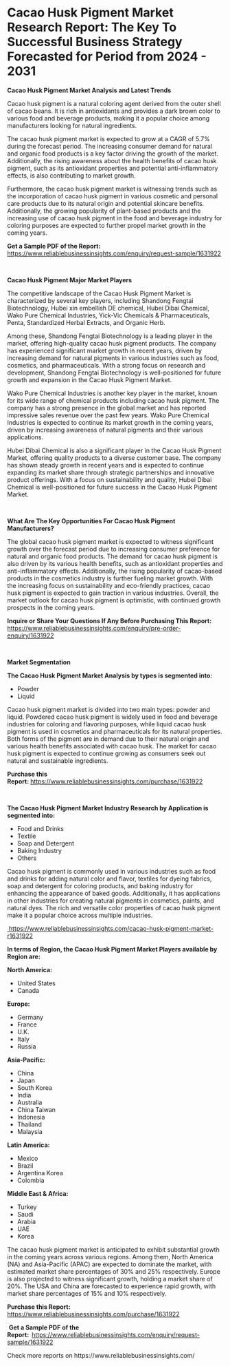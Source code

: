 <p><h1>Cacao Husk Pigment Market Research Report: The Key To Successful Business Strategy Forecasted for Period from 2024 - 2031</h1></p><p><strong>Cacao Husk Pigment Market Analysis and Latest Trends</strong></p>
<p><p>Cacao husk pigment is a natural coloring agent derived from the outer shell of cacao beans. It is rich in antioxidants and provides a dark brown color to various food and beverage products, making it a popular choice among manufacturers looking for natural ingredients.</p><p>The cacao husk pigment market is expected to grow at a CAGR of 5.7% during the forecast period. The increasing consumer demand for natural and organic food products is a key factor driving the growth of the market. Additionally, the rising awareness about the health benefits of cacao husk pigment, such as its antioxidant properties and potential anti-inflammatory effects, is also contributing to market growth.</p><p>Furthermore, the cacao husk pigment market is witnessing trends such as the incorporation of cacao husk pigment in various cosmetic and personal care products due to its natural origin and potential skincare benefits. Additionally, the growing popularity of plant-based products and the increasing use of cacao husk pigment in the food and beverage industry for coloring purposes are expected to further propel market growth in the coming years.</p></p>
<p><strong>Get a Sample PDF of the Report:&nbsp;</strong> <a href="https://www.reliablebusinessinsights.com/enquiry/request-sample/1631922">https://www.reliablebusinessinsights.com/enquiry/request-sample/1631922</a></p>
<p>&nbsp;</p>
<p><strong>Cacao Husk Pigment Major Market Players</strong></p>
<p><p>The competitive landscape of the Cacao Husk Pigment Market is characterized by several key players, including Shandong Fengtai Biotechnology, Hubei xin embellish DE chemical, Hubei Dibai Chemical, Wako Pure Chemical Industries, Yick-Vic Chemicals & Pharmaceuticals, Penta, Standardized Herbal Extracts, and Organic Herb.</p><p>Among these, Shandong Fengtai Biotechnology is a leading player in the market, offering high-quality cacao husk pigment products. The company has experienced significant market growth in recent years, driven by increasing demand for natural pigments in various industries such as food, cosmetics, and pharmaceuticals. With a strong focus on research and development, Shandong Fengtai Biotechnology is well-positioned for future growth and expansion in the Cacao Husk Pigment Market.</p><p>Wako Pure Chemical Industries is another key player in the market, known for its wide range of chemical products including cacao husk pigment. The company has a strong presence in the global market and has reported impressive sales revenue over the past few years. Wako Pure Chemical Industries is expected to continue its market growth in the coming years, driven by increasing awareness of natural pigments and their various applications.</p><p>Hubei Dibai Chemical is also a significant player in the Cacao Husk Pigment Market, offering quality products to a diverse customer base. The company has shown steady growth in recent years and is expected to continue expanding its market share through strategic partnerships and innovative product offerings. With a focus on sustainability and quality, Hubei Dibai Chemical is well-positioned for future success in the Cacao Husk Pigment Market.</p></p>
<p>&nbsp;</p>
<p><strong>What Are The Key Opportunities For Cacao Husk Pigment Manufacturers?</strong></p>
<p><p>The global cacao husk pigment market is expected to witness significant growth over the forecast period due to increasing consumer preference for natural and organic food products. The demand for cacao husk pigment is also driven by its various health benefits, such as antioxidant properties and anti-inflammatory effects. Additionally, the rising popularity of cacao-based products in the cosmetics industry is further fueling market growth. With the increasing focus on sustainability and eco-friendly practices, cacao husk pigment is expected to gain traction in various industries. Overall, the market outlook for cacao husk pigment is optimistic, with continued growth prospects in the coming years.</p></p>
<p><strong>Inquire or Share Your Questions If Any Before Purchasing This Report:</strong> <a href="https://www.reliablebusinessinsights.com/enquiry/pre-order-enquiry/1631922">https://www.reliablebusinessinsights.com/enquiry/pre-order-enquiry/1631922</a></p>
<p>&nbsp;</p>
<p><strong>Market Segmentation</strong></p>
<p><strong>The Cacao Husk Pigment Market Analysis by types is segmented into:</strong></p>
<p><ul><li>Powder</li><li>Liquid</li></ul></p>
<p><p>Cacao husk pigment market is divided into two main types: powder and liquid. Powdered cacao husk pigment is widely used in food and beverage industries for coloring and flavoring purposes, while liquid cacao husk pigment is used in cosmetics and pharmaceuticals for its natural properties. Both forms of the pigment are in demand due to their natural origin and various health benefits associated with cacao husk. The market for cacao husk pigment is expected to continue growing as consumers seek out natural and sustainable ingredients.</p></p>
<p><strong>Purchase this Report:&nbsp;</strong><a href="https://www.reliablebusinessinsights.com/purchase/1631922">https://www.reliablebusinessinsights.com/purchase/1631922</a></p>
<p>&nbsp;</p>
<p><strong>The Cacao Husk Pigment Market Industry Research by Application is segmented into:</strong></p>
<p><ul><li>Food and Drinks</li><li>Textile</li><li>Soap and Detergent</li><li>Baking Industry</li><li>Others</li></ul></p>
<p><p>Cacao husk pigment is commonly used in various industries such as food and drinks for adding natural color and flavor, textiles for dyeing fabrics, soap and detergent for coloring products, and baking industry for enhancing the appearance of baked goods. Additionally, it has applications in other industries for creating natural pigments in cosmetics, paints, and natural dyes. The rich and versatile color properties of cacao husk pigment make it a popular choice across multiple industries.</p></p>
<p><a href="https://www.reliablebusinessinsights.com/cacao-husk-pigment-market-r1631922">&nbsp;https://www.reliablebusinessinsights.com/cacao-husk-pigment-market-r1631922</a></p>
<p><strong>In terms of Region, the Cacao Husk Pigment Market Players available by Region are:</strong></p>
<p>
    <p> <strong> North America: </strong>
        <ul>
            <li>United States</li>
            <li>Canada</li>
        </ul>
        </p> 
    <p> <strong> Europe: </strong>
        <ul>
            <li>Germany</li>
            <li>France</li>
            <li>U.K.</li>
            <li>Italy</li>
            <li>Russia</li>
        </ul>
        </p> 
    <p> <strong> Asia-Pacific: </strong>
        <ul>
            <li>China</li>
            <li>Japan</li>
            <li>South Korea</li>
            <li>India</li>
            <li>Australia</li>
            <li>China Taiwan</li>
            <li>Indonesia</li>
            <li>Thailand</li>
            <li>Malaysia</li>
        </ul>
        </p> 
    <p> <strong> Latin America: </strong>
        <ul>
            <li>Mexico</li>
            <li>Brazil</li>
            <li>Argentina Korea</li>
            <li>Colombia</li>
        </ul>
        </p> 
    <p> <strong> Middle East & Africa: </strong>
        <ul>
            <li>Turkey</li>
            <li>Saudi</li>
            <li>Arabia</li>
            <li>UAE</li>
            <li>Korea</li>
        </ul>
    </p>
    </p>
<p><p>The cacao husk pigment market is anticipated to exhibit substantial growth in the coming years across various regions. Among them, North America (NA) and Asia-Pacific (APAC) are expected to dominate the market, with estimated market share percentages of 30% and 25% respectively. Europe is also projected to witness significant growth, holding a market share of 20%. The USA and China are forecasted to experience rapid growth, with market share percentages of 15% and 10% respectively.</p></p>
<p><strong>Purchase this Report: </strong><a href="https://www.reliablebusinessinsights.com/purchase/1631922">https://www.reliablebusinessinsights.com/purchase/1631922</a></p>
<p>&nbsp;<strong>Get a Sample PDF of the Report:&nbsp;&nbsp;</strong><a href="https://www.reliablebusinessinsights.com/enquiry/request-sample/1631922">https://www.reliablebusinessinsights.com/enquiry/request-sample/1631922</a></p>
<p><strong></strong></p>
<p>Check more reports on https://www.reliablebusinessinsights.com/</p>